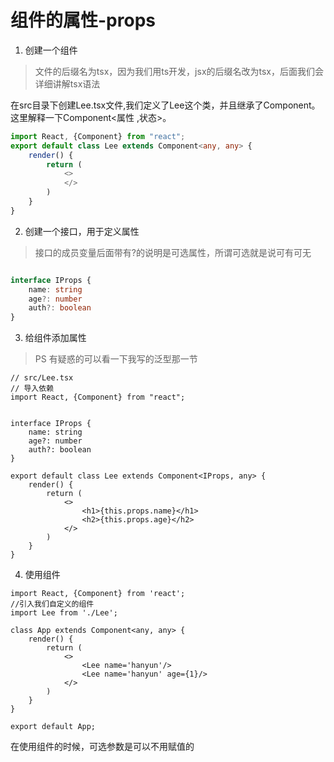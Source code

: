 # 组件的属性-props

1. 创建一个组件

> 文件的后缀名为tsx，因为我们用ts开发，jsx的后缀名改为tsx，后面我们会详细讲解tsx语法

​	在src目录下创建Lee.tsx文件,我们定义了Lee这个类，并且继承了Component。这里解释一下Component<属性 ,状态>。

```typescript
import React, {Component} from "react";
export default class Lee extends Component<any, any> {
    render() {
        return (
            <>
            </>
        )
    }
}
```

2. 创建一个接口，用于定义属性

> 接口的成员变量后面带有?的说明是可选属性，所谓可选就是说可有可无

```typescript

interface IProps {
    name: string
    age?: number
    auth?: boolean
}
```

3. 给组件添加属性

> PS 有疑惑的可以看一下我写的泛型那一节

```tsx
// src/Lee.tsx
// 导入依赖
import React, {Component} from "react";


interface IProps {
    name: string
    age?: number
    auth?: boolean
}

export default class Lee extends Component<IProps, any> {
    render() {
        return (
            <>
                <h1>{this.props.name}</h1>
                <h2>{this.props.age}</h2>
            </>
        )
    }
}

```

4. 使用组件

```tsx
import React, {Component} from 'react';
//引入我们自定义的组件
import Lee from './Lee';

class App extends Component<any, any> {
    render() {
        return (
            <>
                <Lee name='hanyun'/>
                <Lee name='hanyun' age={1}/>
            </>
        )
    }
}

export default App;

```

在使用组件的时候，可选参数是可以不用赋值的